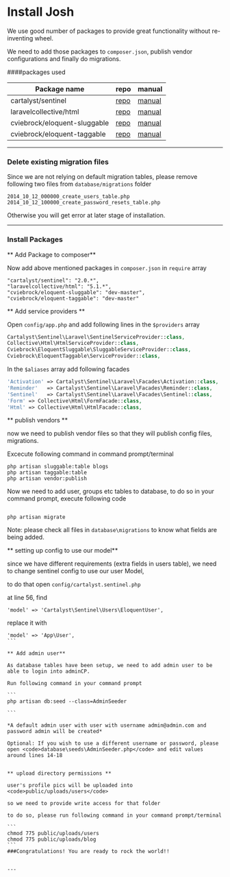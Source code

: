 # Install Josh
We use good number of packages to provide great functionality without re-inventing wheel.

We need to add those packages to <code>composer.json</code>, publish vendor configurations and finally do migrations.

####packages used


| Package name | repo | manual |
| -- | -- | -- |
| cartalyst/sentinel | [repo](https://github.com/cartalyst/sentinel) | [manual](https://cartalyst.com/manual/sentinel/2.0) |
| laravelcollective/html | [repo](https://github.com/LaravelCollective/html) | [manual](http://laravelcollective.com/docs/5.1/html) |
| cviebrock/eloquent-sluggable | [repo](https://github.com/cviebrock/eloquent-sluggable) | [manual](https://github.com/cviebrock/eloquent-sluggable/blob/master/README.md) |
| cviebrock/eloquent-taggable | [repo](https://github.com/cviebrock/eloquent-taggable) | [manual](https://github.com/cviebrock/eloquent-taggable/blob/master/README.md) |


---

### Delete existing migration files

Since we are not relying on default migration tables, please remove following two files from <code>database/migrations</code> folder

```
2014_10_12_000000_create_users_table.php
2014_10_12_100000_create_password_resets_table.php
```

Otherwise you will get error at later stage of installation.


---

### Install Packages

** Add Package to composer**

Now add above mentioned packages in ```composer.json``` in ```require``` array

````
"cartalyst/sentinel": "2.0.*",
"laravelcollective/html": "5.1.*",
"cviebrock/eloquent-sluggable": "dev-master",
"cviebrock/eloquent-taggable": "dev-master"
````

** Add service providers **

Open <code>config/app.php</code> and add following lines in the <code>$providers</code> array 

````php
Cartalyst\Sentinel\Laravel\SentinelServiceProvider::class,
Collective\Html\HtmlServiceProvider::class,
Cviebrock\EloquentSluggable\SluggableServiceProvider::class,
Cviebrock\EloquentTaggable\ServiceProvider::class,
````

In the <code>$aliases</code> array add  following facades
````php
'Activation' => Cartalyst\Sentinel\Laravel\Facades\Activation::class,
'Reminder'   => Cartalyst\Sentinel\Laravel\Facades\Reminder::class,
'Sentinel'   => Cartalyst\Sentinel\Laravel\Facades\Sentinel::class,
'Form' => Collective\Html\FormFacade::class,
'Html' => Collective\Html\HtmlFacade::class,
````

** publish vendors **

now we need to publish vendor files so that they will publish config files, migrations.

Excecute following command in command prompt/terminal
```
php artisan sluggable:table blogs
php artisan taggable:table
php artisan vendor:publish

```

Now we need to add user, groups etc tables to database, to do so in your command prompt, execute following code

```

php artisan migrate

```

Note: please check all files in <code>database\migrations</code> to know what fields are being added.




** setting up config to use our model**

since we have different requirements (extra fields in users table), we need to change sentinel config to use our user Model,

to do that open <code>config/cartalyst.sentinel.php</code>

at line 56, find

````
'model' => 'Cartalyst\Sentinel\Users\EloquentUser',
````

replace it with

````
'model' => 'App\User',
```

** Add admin user**

As database tables have been setup, we need to add admin user to be able to login into adminCP.

Run following command in your command prompt

```
php artisan db:seed --class=AdminSeeder

```

*A default admin user with user with username admin@admin.com and password admin will be created*

Optional: If you wish to use a different username or password, please open <code>database\seeds\AdminSeeder.php</code> and edit values around lines 14-18


** upload directory permissions **

user's profile pics will be uploaded into <code>public/uploads/users</code>

so we need to provide write access for that folder

to do so, please run following command in your command prompt/terminal

```
chmod 775 public/uploads/users
chmod 775 public/uploads/blog
```
###Congratulations! You are ready to rock the world!!


---


